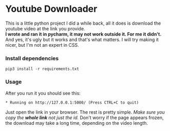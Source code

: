 # Youtube Downloader
 
 This is a little python project I did a while back, all it does is download the youtube video at the link you provide.  
 **I wrote and ran it in pycharm, it may not work outside it. For me it didn't.**
 And yes, it's ugly but it works and that's what matters. I will try making it nicer, but I'm not an expert in CSS.

### Install dependencies
 ```
 pip3 install -r requirements.txt
 ```
### Usage
 After you run it you should see this:
 ```
 * Running on http://127.0.0.1:5000/ (Press CTRL+C to quit)
 ```
 Just open the link in your browser. The rest is pretty simple. *Make sure you copy the **whole link** not just the id.*
 Don't worry if the page appears frozen, the download may take a long time, depending on the video length.
